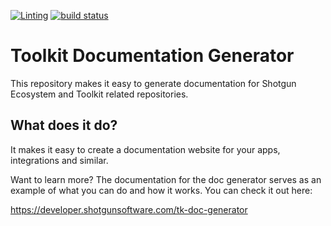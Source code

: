 [![Linting](https://img.shields.io/badge/PEP8%20by-Hound%20CI-a873d1.svg)](https://houndci.com)
[![build status](https://img.shields.io/badge/Shotgun-Developer%20Docs-blue.svg)](https://developer.shotgunsoftware.com/tk-doc-generator)

# Toolkit Documentation Generator

This repository makes it easy to generate documentation for 
Shotgun Ecosystem and Toolkit related repositories.

## What does it do?

It makes it easy to create a documentation website for your apps, integrations
and similar.

Want to learn more? The documentation for the doc generator serves as an example
of what you can do and how it works. You can check it out here:

https://developer.shotgunsoftware.com/tk-doc-generator

